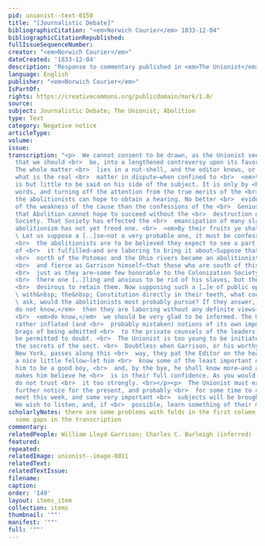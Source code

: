 ```yaml
---
pid: unionist--text-0150
title: "[Journalistic Debate]"
bibliographicCitation: "<em>Norwich Courier</em> 1833-12-04"
bibliographicCitationRepublished: 
fullIssueSequenceNumber: 
creator: "<em>Norwich Courier</em>"
dateCreated: '1833-12-04'
description: 'Response to commentary published in <em>The Unionist</em> '
language: English
publisher: "<em>Norwich Courier</em>"
IsPartOf: 
rights: https://creativecommons.org/publicdomain/mark/1.0/
source: 
subject: Journalistic Debate; The Unionist; Abolition
type: Text
category: Negative notice
articleType: 
volume: 
issue: 
transcription: "<p>  We cannot consent to be drawn, as the Unionist seems desirous
  that we should <br>  be, into a lengthened controversy upon its favorite topic.
  The whole matter <br>  lies in a nut-shell, and the editor knows, or ought to know,
  what is the real <br>  matter in dispute—when confined to <br>  <em>that</em>  there
  is but little to be said on his side of the subject. It is only by <br>  multiplying
  words, and turning off the attention from the true merits of the <br>  debate, that
  the abolitionists can hope to obtain a hearing. No better <br>  evidence is wanted
  of the weakness of the cause than the confessions of the <br>  Genius of Temperance,
  that Abolition cannot hope to succeed without the <br>  destruction of the Colonization
  Society. That Society has effected the <br>  emancipation of many slaves, whereas
  abolitionism has not yet freed one. <br>  <em>By their fruits ye shall know them.</em>
  \ Let us suppose a [..]se—not a very probable one, it must be confessed, yet if
  <br>  the abolitionists are to be believed they expect to see a part, at least,
  of <br>  it fulfilled—and are laboring to bring it about—Suppose that every person
  <br>  north of the Potomac and the Ohio rivers became an abolitionist—as dedicated
  <br>  and fierce as Garrison himself—that those who are south of this line remain
  <br>  just as they are—some few honorable to the Colonization Society, here and
  <br>  there one [..]ling and anxious to be rid of his slaves, but the great majority
  <br>  desirous to retain them. Now supposing such a […]e of public opinion—and <br>
  \ with&nbsp; the&nbsp; Constitution directly in their teeth, what course, we <br>
  \ ask, would the abolitionists most probably pursue? If they answer, <br>  <em>we
  do not know,</em>  then they are laboring without any definite views—and if they
  <br>  <em>do know,</em>  we should be very glad to be informed. The Unionist has
  rather inflated (and <br>  probably mistaken) notions of its own importance. It
  brags of being admitted <br>  to the private counsels of the leaders, which we must
  be permitted to doubt. <br>  The Unionist is too young to be initiated into all
  the secrets of the sect. <br>  Doubtless when Garrison, or his worthy friend from
  New York, passes along this <br>  way, they pat the Editor on the head—call him
  a nice little fellow—let him <br>  know some of the least important of their plans—tell
  him to be a good boy, <br>  and, by the bye, he shall know more—and anon his vanity
  makes him believe he <br>  is in their full confidence. As you would avoid disappointment,
  do not trust <br>  it too strongly. <br></p><p>  The Unionist must excuse us from
  further notice for the present, and probably <br>  for some time to come. Congress
  meet this week, and some very important <br>  subjects will be brought up for discussion.
  We wish to listen, and, if <br>  possible, learn something of their merits. <br></p>"
scholarlyNotes: there are some problems with folds in the first column that leave
  some gaps in the transcription
commentary: 
relatedPeople: William Lloyd Garrison; Charles C. Burleigh (inferred)
featured: 
repeated: 
relatedImage: unionist--image-0011
relatedText: 
relatedTextIssue: 
filename: 
caption: 
order: '149'
layout: items_item
collection: items
thumbnail: '""'
manifest: '""'
full: '""'
---
```

